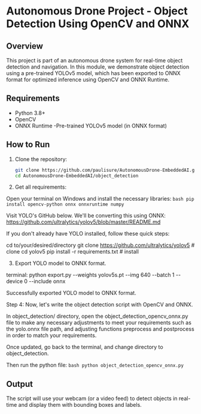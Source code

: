 # Autonomous Drone Project - Object Detection Using OpenCV and ONNX

## Overview
This project is part of an autonomous drone system for real-time object detection and navigation. In this module, we demonstrate object detection using a pre-trained YOLOv5 model, which has been exported to ONNX format for optimized inference using OpenCV and ONNX Runtime.

## Requirements
- Python 3.8+
- OpenCV
- ONNX Runtime
-Pre-trained YOLOv5 model (in ONNX format)

## How to Run
1. Clone the repository:
    ```bash
    git clone https://github.com/paulisure/AutonomousDrone-EmbeddedAI.git
    cd AutonomousDrone-EmbeddedAI/object_detection
    ```

2. Get all requirements:

Open your terminal on Windows and install the necessary libraries:
    ```bash
    pip install opencv-python onnx onnxruntime numpy
    ```

Visit YOLO's GitHub below. We'll be converting this using ONNX:
https://github.com/ultralytics/yolov5/blob/master/README.md

If you don't already have YOLO installed, follow these quick steps:

cd to/your/desired/directory
git clone https://github.com/ultralytics/yolov5  # clone
cd yolov5
pip install -r requirements.txt  # install



3. Export YOLO model to ONNX format.

terminal:
python export.py --weights yolov5s.pt --img 640 --batch 1 --device 0 --include onnx

Successfully exported YOLO model to ONNX format.

Step 4:
Now, let's write the object detection script with OpenCV and ONNX.

In object_detection/ directory, open the object_detection_opencv_onnx.py file to make any necessary adjustments to meet your requirements such as the yolo.onnx file path, and adjusting functions preprocess and postprocess in order to match your requirements.

Once updated, go back to the terminal, and change directory to object_detection. 

Then run the python file:
    ```bash
    python object_detection_opencv_onnx.py
    ```

## Output
The script will use your webcam (or a video feed) to detect objects in real-time and display them with bounding boxes and labels.
